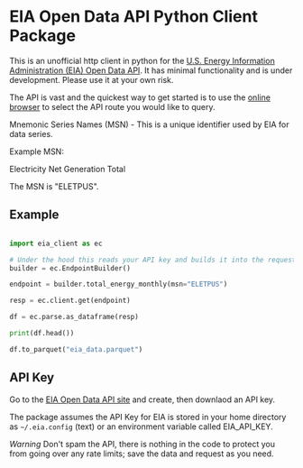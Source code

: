 # EIA Open Data API Python Client Package

This is an unofficial http client in python for the [U.S. Energy Information Administration (EIA) Open Data API](https://www.eia.gov/opendata/). It has minimal functionality and is under development. Please use it at your own risk.

The API is vast and the quickest way to get started is to use the [online browser](https://www.eia.gov/opendata/browser/) to select the API route you would like to query.

Mnemonic Series Names (MSN) - This is a unique identifier used by EIA for data series.

Example MSN:

Electricity Net Generation Total

The MSN is "ELETPUS".

## Example


``` python

import eia_client as ec

# Under the hood this reads your API key and builds it into the requests.
builder = ec.EndpointBuilder()

endpoint = builder.total_energy_monthly(msn="ELETPUS")

resp = ec.client.get(endpoint)

df = ec.parse.as_dataframe(resp)

print(df.head())

df.to_parquet("eia_data.parquet")

```


## API Key

Go to the [EIA Open Data API site](https://www.eia.gov/opendata/) and create, then downlaod an API key.

The package assumes the API Key for EIA is stored in your home directory as `~/.eia.config` (text) or an environment
variable called EIA_API_KEY.

*Warning* Don't spam the API, there is nothing in the code to protect you from going over any rate limits; save the data and request as you need.
